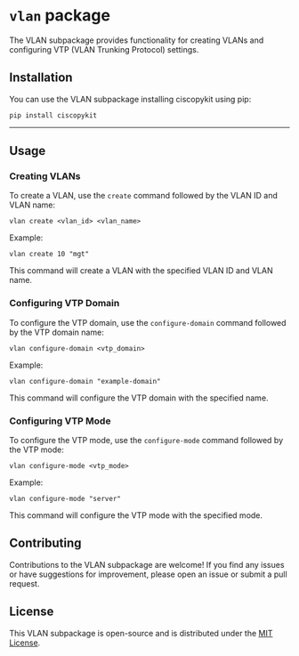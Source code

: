 # **`vlan` package**

The VLAN subpackage provides functionality for creating VLANs and configuring VTP (VLAN Trunking Protocol) settings.

## Installation

You can use the VLAN subpackage installing ciscopykit using pip:

```shell
pip install ciscopykit
```

---

## Usage

### Creating VLANs

To create a VLAN, use the `create` command followed by the VLAN ID and VLAN name:

```shell
vlan create <vlan_id> <vlan_name>
```

Example:
```shell
vlan create 10 "mgt"
```

This command will create a VLAN with the specified VLAN ID and VLAN name.

### Configuring VTP Domain

To configure the VTP domain, use the `configure-domain` command followed by the VTP domain name:

```shell
vlan configure-domain <vtp_domain>
```

Example:
```shell
vlan configure-domain "example-domain"
```

This command will configure the VTP domain with the specified name.

### Configuring VTP Mode

To configure the VTP mode, use the `configure-mode` command followed by the VTP mode:

```shell
vlan configure-mode <vtp_mode>
```

Example:
```shell
vlan configure-mode "server"
```

This command will configure the VTP mode with the specified mode.

## Contributing

Contributions to the VLAN subpackage are welcome! If you find any issues or have suggestions for improvement, please open an issue or submit a pull request.

## License

This VLAN subpackage is open-source and is distributed under the [MIT License](LICENSE.md).
